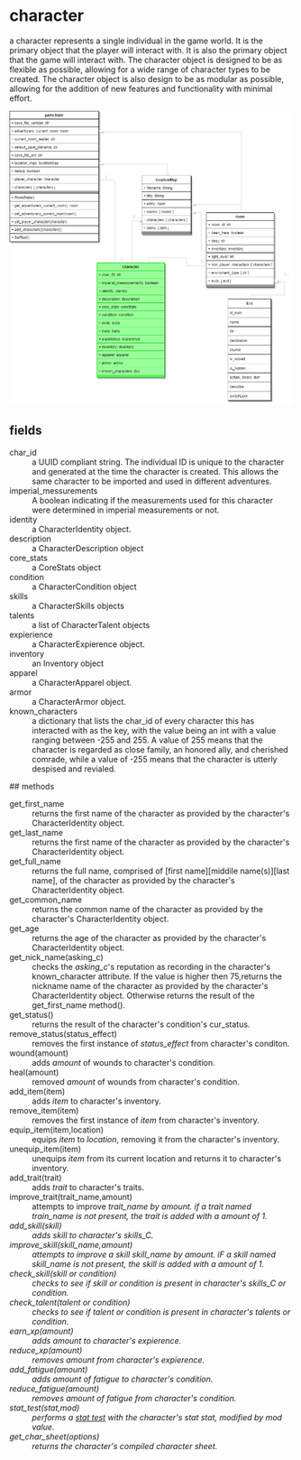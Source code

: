 # character

a character represents a single individual in the game world. It is the primary object that the player will interact with. It is also the primary object that the game will interact with. The character object is designed to be as flexible as possible, allowing for a wide range of character types to be created. The character object is also design to be as modular as possible, allowing for the addition of new features and functionality with minimal effort.

![image](https://raw.githubusercontent.com/TorroesPrime/RoomOneOhOne/main/gfx/base%20relations-base%20relations-character.drawio.png)
## fields
<html>
<dl>
<dt>char_id</dt>
<dd>a UUID compliant string. The individual ID is unique to the character and generated at the time the character is created. This allows the same character to be imported and used in different adventures.</dd>

<dt>imperial_messurements</dt>
<dd>A boolean indicating if the measurements used for this character were determined in imperial measurements or not.</dd>

<dt>identity</dt>
<dd>a CharacterIdentity object.</dd>

<dt>description</dt>
<dd>a CharacterDescription object</dd>

<dt>core_stats</dt>
<dd>a CoreStats object</dd>

<dt>condition</dt>
<dd>a CharacterCondition object</dd>

<dt>skills</dt>
<dd>a CharacterSkills objects</dd>

<dt>talents</dt>
<dd>a list of CharacterTalent objects</dd>

<dt>expierience</dt>
<dd>a CharacterExpierence object.</dd>

<dt>inventory</dt>
<dd>an Inventory object</dd>

<dt>apparel</dt>
<dd>a CharacterApparel object.</dd>

<dt>armor</dt>
<dd>a CharacterArmor object.</dd>

<dt>known_characters</dt>
<dd>a dictionary that lists the char_id of every character this has interacted with as the key, with the value being an int with a value ranging between -255 and 255. A value of 255 means that the character is regarded as close family, an honored ally, and cherished comrade, while a value of -255 means that the character is utterly despised and revialed.</dd>
</dl>
</html>
## methods
<html>
<dl>
<dt>get_first_name</dt>
<dd>returns the first name of the character as provided by the character's CharacterIdentity object.</dd>

<dt>get_last_name</dt>
<dd>returns the first name of the character as provided by the character's CharacterIdentity object.</dd>
<dt>get_full_name</dt>
<dd>returns the full name, comprised of [first name][middile name(s)][last name], of the character as provided by the character's CharacterIdentity object.</dd>
<dt>get_common_name</dt>
<dd>returns the common name of the character as provided by the character's CharacterIdentity object.</dd>
<dt>get_age</dt>
<dd>returns the age of the character as provided by the character's CharacterIdentity object.</dd>
<dt>get_nick_name(asking_c)</dt>
<dd>checks the <i>asking_c</i>'s reputation as recording in the character's known_character attribute. If the value is higher then 75,returns the nickname name of the character as provided by the character's CharacterIdentity object. Otherwise returns the result of the get_first_name method().</dd>
<dt>get_status()</dt>
<dd>returns the result of the character's condition's cur_status.</dd>
<dt>remove_status(status_effect)</dt>
<dd>removes the first instance of <i>status_effect</i> from character's conditon.</dd>
<dt>wound(amount)</dt>
<dd>adds <i>amount</i> of wounds to character's condition.</dd>
<dt>heal(amount)</dt>
<dd>removed <i>amount</i> of wounds from character's condition.</dd>
<dt>add_item(item)</dt>
<dd>adds <i>item</i> to character's inventory.</dd>
<dt>remove_item(item)</dt>
<dd>removes the first instance of <i>item</i> from character's inventory.</dd>

<dt>equip_item(item,location)</dt>
<dd>equips <i>item</i> to <i>location</i>, removing it from the character's inventory.</dd>
<dt>unequip_item(item)</dt>
<dd>unequips <i>item</i> from its current location and returns it to character's inventory.</dd>
<dt>add_trait(trait)</dt>
<dd>adds <i>trait</i> to character's traits.</dd>
<dt>improve_trait(trait_name,amount)</dt>
<dd>attempts to improve <i>trait_name</t> by <i>amount</i>. if a trait named <i>train_name</i> is not present, the trait is added with a amount of 1.</dd>
<dt>add_skill(skill)</dt>
<dd>adds <i>skill</i> to character's skills_C.</dd>
<dt>improve_skill(skill_name,amount)</dt>
<dd>attempts to improve a skill <i>skill_name</i> by <i>amount</i>. iF a skill named <i>skill_name</i> is not present, the skill is added with a amount of 1.</dd>
<dt>check_skill(skill or condition)</dt>
<dd>checks to see if <i>skill</i> or <i>condition</i> is present in character's skills_C or condition.</dd>
<dt>check_talent(talent or condition)</dt>
<dd>checks to see if <i>talent</i> or <i>condition</i> is present in character's talents or condition.</dd>
<dt>earn_xp(amount)</dt>
<dd>adds <i>amount</i> to character's expierence.</dd>
<dt>reduce_xp(amount)</dt>
<dd>removes <i>amount</i> from character's expierence.</dd>
<dt>add_fatigue(amount)</dt>
<dd>adds <i>amount</i> of fatigue to character's condition.</dd>
<dt>reduce_fatigue(amount)</dt>
<dd>removes <i>amount</i> of fatigue from character's condition.</dd>
<dt>stat_test(stat,mod)</dt>
<dd>performs a <a href=https://github.com/TorroesPrime/RoomOneOhOne/blob/main/general_concepts.md#skill-test>stat test</a> with the character's <i>stat</i> stat, modified by <i>mod</i> value.</dd>
<dt>get_char_sheet(options)</dt>
<dd>returns the character's compiled character sheet.</dd>
<dl>
</html>